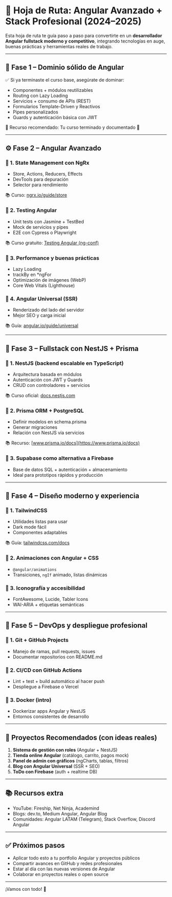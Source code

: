 # 🧭 Hoja de Ruta: Angular Avanzado + Stack Profesional (2024–2025)

Esta hoja de ruta te guía paso a paso para convertirte en un **desarrollador Angular fullstack moderno y competitivo**, integrando tecnologías en auge, buenas prácticas y herramientas reales de trabajo.

---

## 🔰 Fase 1 – Dominio sólido de Angular

✅ Si ya terminaste el curso base, asegúrate de dominar:
- Componentes + módulos reutilizables
- Routing con Lazy Loading
- Servicios + consumo de APIs (REST)
- Formularios Template-Driven y Reactivos
- Pipes personalizados
- Guards y autenticación básica con JWT

📘 Recurso recomendado: Tu curso terminado y documentado 💼

---

## ⚙️ Fase 2 – Angular Avanzado

### 🔷 1. State Management con NgRx
- Store, Actions, Reducers, Effects
- DevTools para depuración
- Selector para rendimiento

📚 Curso: [ngrx.io/guide/store](https://ngrx.io/guide/store)

### 🔷 2. Testing Angular
- Unit tests con Jasmine + TestBed
- Mock de servicios y pipes
- E2E con Cypress o Playwright

📚 Curso gratuito: [Testing Angular (ng-conf)](https://www.youtube.com/watch?v=2OHbjep_WjQ)

### 🔷 3. Performance y buenas prácticas
- Lazy Loading
- trackBy en *ngFor
- Optimización de imágenes (WebP)
- Core Web Vitals (Lighthouse)

### 🔷 4. Angular Universal (SSR)
- Renderizado del lado del servidor
- Mejor SEO y carga inicial

📚 Guía: [angular.io/guide/universal](https://angular.io/guide/universal)

---

## 🧩 Fase 3 – Fullstack con NestJS + Prisma

### 🔷 1. NestJS (backend escalable en TypeScript)
- Arquitectura basada en módulos
- Autenticación con JWT y Guards
- CRUD con controladores + servicios

📚 Curso oficial: [docs.nestjs.com](https://docs.nestjs.com)

### 🔷 2. Prisma ORM + PostgreSQL
- Definir modelos en schema.prisma
- Generar migraciones
- Relación con NestJS vía servicios

📚 Recurso: [www.prisma.io/docs](https://www.prisma.io/docs)

### 🔷 3. Supabase como alternativa a Firebase
- Base de datos SQL + autenticación + almacenamiento
- Ideal para prototipos rápidos y producción

---

## 🎨 Fase 4 – Diseño moderno y experiencia

### 🔷 1. TailwindCSS
- Utilidades listas para usar
- Dark mode fácil
- Componentes adaptables

📚 Guía: [tailwindcss.com/docs](https://tailwindcss.com/docs)

### 🔷 2. Animaciones con Angular + CSS
- `@angular/animations`
- Transiciones, `ngIf` animado, listas dinámicas

### 🔷 3. Iconografía y accesibilidad
- FontAwesome, Lucide, Tabler Icons
- WAI-ARIA + etiquetas semánticas

---

## 🚀 Fase 5 – DevOps y despliegue profesional

### 🔷 1. Git + GitHub Projects
- Manejo de ramas, pull requests, issues
- Documentar repositorios con README.md

### 🔷 2. CI/CD con GitHub Actions
- Lint + test + build automático al hacer push
- Despliegue a Firebase o Vercel

### 🔷 3. Docker (intro)
- Dockerizar apps Angular y NestJS
- Entornos consistentes de desarrollo

---

## 📁 Proyectos Recomendados (con ideas reales)

1. **Sistema de gestión con roles** (Angular + NestJS)
2. **Tienda online Angular** (catálogo, carrito, pagos mock)
3. **Panel de admin con gráficos** (ngCharts, tablas, filtros)
4. **Blog con Angular Universal** (SSR + SEO)
5. **ToDo con Firebase** (auth + realtime DB)

---

## 📚 Recursos extra
- YouTube: Fireship, Net Ninja, Academind
- Blogs: dev.to, Medium Angular, Angular Blog
- Comunidades: Angular LATAM (Telegram), Stack Overflow, Discord Angular

---

## ✅ Próximos pasos

- Aplicar todo esto a tu portfolio Angular y proyectos públicos
- Compartir avances en GitHub y redes profesionales
- Estar al día con las nuevas versiones de Angular
- Colaborar en proyectos reales o open source

---

¡Vamos con todo! 💪
